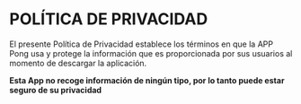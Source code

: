 # POLÍTICA DE PRIVACIDAD

 El presente Política de Privacidad establece los términos en que la APP Pong usa y protege la información que es proporcionada 
 por sus usuarios al momento de descargar la aplicación.
 
 **Esta App no recoge información de ningún tipo, por lo tanto puede estar seguro de su privacidad**

